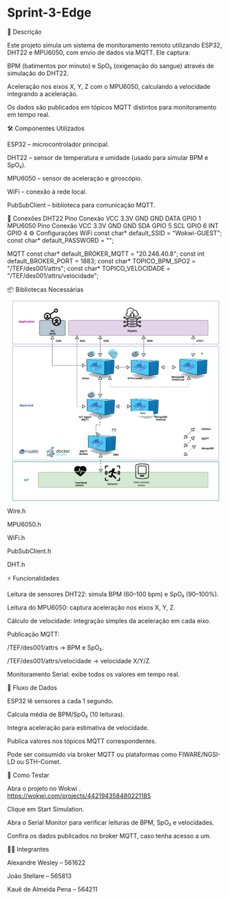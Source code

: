# Sprint-3-Edge
📌 Descrição

Este projeto simula um sistema de monitoramento remoto utilizando ESP32, DHT22 e MPU6050, com envio de dados via MQTT. Ele captura:

BPM (batimentos por minuto) e SpO₂ (oxigenação do sangue) através de simulação do DHT22.

Aceleração nos eixos X, Y, Z com o MPU6050, calculando a velocidade integrando a aceleração.

Os dados são publicados em tópicos MQTT distintos para monitoramento em tempo real.

🛠 Componentes Utilizados

ESP32 – microcontrolador principal.

DHT22 – sensor de temperatura e umidade (usado para simular BPM e SpO₂).

MPU6050 – sensor de aceleração e giroscópio.

WiFi – conexão à rede local.

PubSubClient – biblioteca para comunicação MQTT.

🔌 Conexões
DHT22
Pino	Conexão
VCC	3.3V
GND	GND
DATA	GPIO 1
MPU6050
Pino	Conexão
VCC	3.3V
GND	GND
SDA	GPIO 5
SCL	GPIO 6
INT	GPIO 4
⚙️ Configurações
WiFi
const char* default_SSID = "Wokwi-GUEST";
const char* default_PASSWORD = "";

MQTT
const char* default_BROKER_MQTT = "20.246.40.8";
const int default_BROKER_PORT = 1883;
const char* TOPICO_BPM_SPO2 = "/TEF/des001/attrs";
const char* TOPICO_VELOCIDADE = "/TEF/des001/attrs/velocidade";

📦 Bibliotecas Necessárias
<img src="./FiwareSprint.png">
Wire.h

MPU6050.h

WiFi.h

PubSubClient.h

DHT.h

⚡ Funcionalidades

Leitura de sensores DHT22: simula BPM (60–100 bpm) e SpO₂ (90–100%).

Leitura do MPU6050: captura aceleração nos eixos X, Y, Z.

Cálculo de velocidade: integração simples da aceleração em cada eixo.

Publicação MQTT:

/TEF/des001/attrs → BPM e SpO₂.

/TEF/des001/attrs/velocidade → velocidade X/Y/Z.

Monitoramento Serial: exibe todos os valores em tempo real.

📡 Fluxo de Dados

ESP32 lê sensores a cada 1 segundo.

Calcula média de BPM/SpO₂ (10 leituras).

Integra aceleração para estimativa de velocidade.

Publica valores nos tópicos MQTT correspondentes.

Pode ser consumido via broker MQTT ou plataformas como FIWARE/NGSI-LD ou STH-Comet.

🚀 Como Testar

Abra o projeto no Wokwi
. https://wokwi.com/projects/442194358480221185

Clique em Start Simulation.

Abra o Serial Monitor para verificar leituras de BPM, SpO₂ e velocidades.

Confira os dados publicados no broker MQTT, caso tenha acesso a um.

🧑‍💻 Integrantes

Alexandre Wesley – 561622

João Stellare – 565813

Kauê de Almeida Pena – 564211
